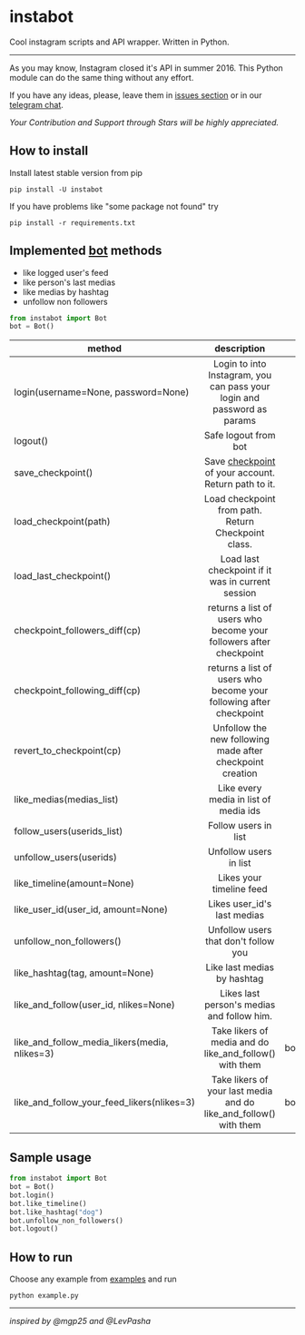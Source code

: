 # instabot
Cool instagram scripts and API wrapper. Written in Python.
___
As you may know, Instagram closed it's API in summer 2016. This Python module can do the same thing without any effort.

If you have any ideas, please, leave them in [issues section](https://github.com/ohld/instabot/issues) or in our [telegram chat](https://t.me/joinchat/AAAAAAuPofDcEgHBSysAGg).

*Your Contribution and Support through Stars will be highly appreciated.*

## How to install

Install latest stable version from pip

```
pip install -U instabot
```

If you have problems like "some package not found" try
```
pip install -r requirements.txt
```

## Implemented [bot](https://github.com/ohld/instabot/blob/master/instabot/bot/bot.py) methods

  * like logged user's feed
  * like person's last medias
  * like medias by hashtag
  * unfollow non followers

``` python
from instabot import Bot
bot = Bot()
```
| method        | description           | example  |
| ------------- |:-------------:| -----:|
| login(username=None, password=None)  | Login to into Instagram, you can pass your login and password as params | bot.login()|
| logout()     | Safe logout from bot      |   bot.logout() |
| save_checkpoint() | Save [checkpoint](https://github.com/ohld/instabot/blob/master/instabot/bot/bot_checkpoint.py) of your account. Return path to it.|    bot.save_checkpoint() |
| load_checkpoint(path)| Load checkpoint from path. Return Checkpoint class.|  cp = bot.load_checkpoint( bot.last_checkpoint_path)|
| load_last_checkpoint()| Load last checkpoint if it was in current session| bot.load_last_checkpoint()|
| checkpoint_followers_diff(cp)| returns a list of users who become your followers after checkpoint| bot.checkpoint_followers_diff(cp)|
| checkpoint_following_diff(cp)| returns a list of users who become your following after checkpoint| bot.checkpoint_following_diff(cp)|
| revert_to_checkpoint(cp)| Unfollow the new following made after checkpoint creation| bot.revert_to_checkpoint(cp)|
| like_medias(medias_list)| Like every media in list of media ids| bot.like_medias(medias)|
| follow_users(userids_list)| Follow users in list | bot.follow_users(userids)|
| unfollow_users(userids)| Unfollow users in list | bot.unfollow_users(userids)|
| like_timeline(amount=None)| Likes your timeline feed| bot.like_timeline()|
| like_user_id(user_id, amount=None)| Likes user_id's last medias| bot.like_user_id("352300017")|
| unfollow_non_followers()| Unfollow users that don't follow you| bot.unfollow_non_followers()|
| like_hashtag(tag, amount=None)| Like last medias by hashtag| bot.like_hashtag("mipt)|
| like_and_follow(user_id, nlikes=None)| Likes last person's medias and follow him. | bot.like_and_follow("352300017")|
| like_and_follow_media_likers(media, nlikes=3)| Take likers of media and do like_and_follow() with them| bot.like_and_follow_your_feed_likers()|
| like_and_follow_your_feed_likers(nlikes=3)| Take likers of your last media and do like_and_follow() with them| bot.like_and_follow_your_feed_likers()|


## Sample usage

```python
from instabot import Bot
bot = Bot()
bot.login()
bot.like_timeline()
bot.like_hashtag("dog")
bot.unfollow_non_followers()
bot.logout()
```

## How to run
Choose any example from [examples](https://github.com/ohld/instabot/tree/master/examples) and run
```
python example.py
```
___
_inspired by @mgp25 and @LevPasha_
